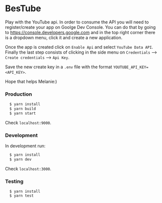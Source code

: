 # BesTube

Play with the YouTube api. In order to consume the API you will need to register/create your
app on Goolge Dev Console. You can do that by going to https://console.developers.google.com
and in the top right corner there is a dropdown menu, click it and create a new application.

Once the app is created click on `Enable Api` and select `YouTube Data API`. Finally the last
step consists of clicking in the side menu on `Credentials` --> `Create credentials` --> `Api Key`.

Save the new create key in a `.env` file with the format `YOUTUBE_API_KEY=<API_KEY>`.

Hope that helps Melanie:)

### Production

```bash
  $ yarn install
  $ yarn build
  $ yarn start
```

Check `localhost:9000`.

### Development

In development run:

```bash
  $ yarn install
  $ yarn dev
```

Check `localhost:3000`.

### Testing

```
  $ yarn install
  $ yarn test
```
